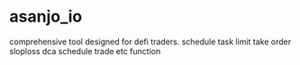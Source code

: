 # asanjo_io
comprehensive tool designed for defi traders. schedule task limit take order sloploss dca schedule trade etc function

